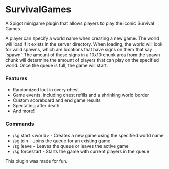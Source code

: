 # SurvivalGames
A Spigot minigame plugin that allows players to play the iconic Survival Games. 

A player can specify a world name when creating a new game. The world will load if it exists
in the server directory. When loading, the world will look for valid spawns, which are locations
that have signs on them that say 'spawn'. The amount of these signs in a 10x10 chunk area from the
spawn chunk will determine the amount of players that can play on the specified world. Once the 
queue is full, the game will start.

### Features
- Randomized loot in every chest
- Game events, including chest refills and a shrinking world border
- Custom scoreboard and end game results
- Spectating after death
- And more!

### Commands
- /sg start \<world> - Creates a new game using the specified world name
- /sg join - Joins the queue for an existing game
- /sg leave - Leaves the queue or leaves the active game
- /sg forcestart - Starts the game with current players in the queue

This plugin was made for fun.
